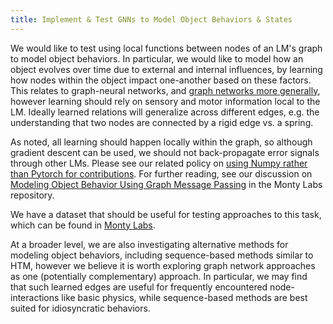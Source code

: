 ```yaml
---
title: Implement & Test GNNs to Model Object Behaviors & States
---
```


We would like to test using local functions between nodes of an LM's graph to model object behaviors. In particular, we would like to model how an object evolves over time due to external and internal influences, by learning how nodes within the object impact one-another based on these factors. This relates to graph-neural networks, and [graph networks more generally](https://arxiv.org/pdf/1806.01261), however learning should rely on sensory and motor information local to the LM. Ideally learned relations will generalize across different edges, e.g. the understanding that two nodes are connected by a rigid edge vs. a spring.

As noted, all learning should happen locally within the graph, so although gradient descent can be used, we should not back-propagate error signals through other LMs. Please see our related policy on [using Numpy rather than Pytorch for contributions](../../contributing/style-guide#numpy-preferred-over-pytorch). For further reading, see our discussion on [Modeling Object Behavior Using Graph Message Passing](https://github.com/thousandbrainsproject/monty_lab/tree/main/object_behaviors#implementation-routes-for-the-relational-inference-model) in the Monty Labs repository.

We have a dataset that should be useful for testing approaches to this task, which can be found in [Monty Labs](https://github.com/thousandbrainsproject/monty_lab/tree/main/object_behaviors).

At a broader level, we are also investigating alternative methods for modeling object behaviors, including sequence-based methods similar to HTM, however we believe it is worth exploring graph network approaches as one (potentially complementary) approach. In particular, we may find that such learned edges are useful for frequently encountered node-interactions like basic physics, while sequence-based methods are best suited for idiosyncratic behaviors.